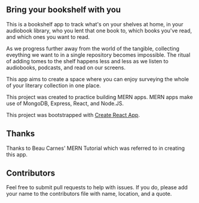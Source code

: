 ## Bring your bookshelf with you

This is a bookshelf app to track what's on your shelves at home, in your audiobook library, who you lent that one book to, which books you've read, and which ones you want to read. 

As we progress further away from the world of the tangible, collecting eveything we want to in a single repository becomes impossible. The ritual of adding tomes to the shelf happens less and less as we listen to audiobooks, podcasts, and read on our screens.

This app aims to create a space where you can enjoy surveying the whole of your literary collection in one place.

This project was created to practice building MERN apps. MERN apps make use of MongoDB, Express, React, and Node.JS. 

This project was bootstrapped with [Create React App](https://github.com/facebook/create-react-app).

## Thanks

Thanks to Beau Carnes' MERN Tutorial which was referred to in creating this app.

## Contributors

Feel free to submit pull requests to help with issues.
If you do, please add your name to the contributors file with name, location, and a quote.
